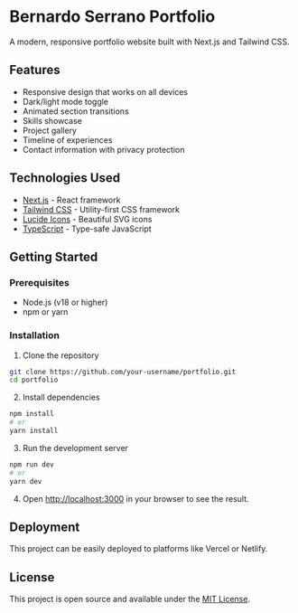 # Bernardo Serrano Portfolio

A modern, responsive portfolio website built with Next.js and Tailwind CSS.

## Features

- Responsive design that works on all devices
- Dark/light mode toggle
- Animated section transitions
- Skills showcase
- Project gallery
- Timeline of experiences
- Contact information with privacy protection

## Technologies Used

- [Next.js](https://nextjs.org/) - React framework
- [Tailwind CSS](https://tailwindcss.com/) - Utility-first CSS framework
- [Lucide Icons](https://lucide.dev/) - Beautiful SVG icons
- [TypeScript](https://www.typescriptlang.org/) - Type-safe JavaScript

## Getting Started

### Prerequisites

- Node.js (v18 or higher)
- npm or yarn

### Installation

1. Clone the repository
```bash
git clone https://github.com/your-username/portfolio.git
cd portfolio
```

2. Install dependencies
```bash
npm install
# or
yarn install
```

3. Run the development server
```bash
npm run dev
# or
yarn dev
```

4. Open [http://localhost:3000](http://localhost:3000) in your browser to see the result.

## Deployment

This project can be easily deployed to platforms like Vercel or Netlify.

## License

This project is open source and available under the [MIT License](LICENSE).
